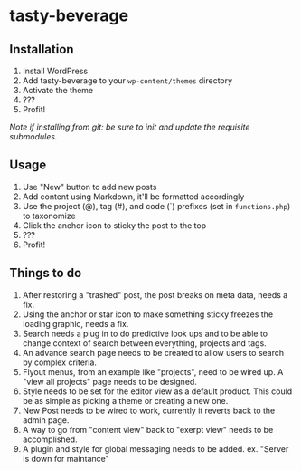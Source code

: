 tasty-beverage
==============

## Installation

1. Install WordPress
2. Add tasty-beverage to your `wp-content/themes` directory
3. Activate the theme
4. ???
5. Profit!

*Note if installing from git: be sure to init and update the requisite submodules.*

## Usage

1. Use "New" button to add new posts
2. Add content using Markdown, it'll be formatted accordingly
3. Use the project (@), tag (#), and code (\`) prefixes (set in `functions.php`) to taxonomize
4. Click the anchor icon to sticky the post to the top
5. ???
6. Profit!

## Things to do

1. After restoring a "trashed" post, the post breaks on meta data, needs a fix.
2. Using the anchor or star icon to make something sticky freezes the loading graphic, needs a fix.
3. Search needs a plug in to do predictive look ups and to be able to change context of search between everything, projects and tags.
4. An advance search page needs to be created to allow users to search by complex criteria.
5. Flyout menus, from an example like "projects", need to be wired up. A "view all projects" page needs to be designed.
6. Style needs to be set for the editor view as a default product. This could be as simple as picking a theme or creating a new one.
7. New Post needs to be wired to work, currently it reverts back to the admin page.
8. A way to go from "content view" back to "exerpt view" needs to be accomplished.
9. A plugin and style for global messaging needs to be added. ex. "Server is down for maintance"
